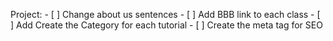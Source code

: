 Project:
    - [ ] Change about us sentences
    - [ ] Add BBB link to each class
    - [ ] Add Create the Category for each tutorial
    - [ ] Create the meta tag for SEO